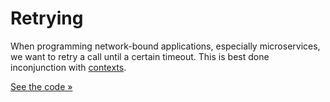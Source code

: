 # Retrying

When programming network-bound applications, especially microservices, we want to retry a call until a certain timeout. This is best done inconjunction with [contexts](../context/).

[See the code &raquo;](retry.go)